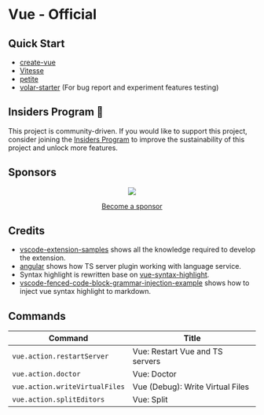 # Vue - Official

## Quick Start

- [create-vue](https://github.com/vuejs/create-vue)
- [Vitesse](https://github.com/antfu/vitesse)
- [petite](https://github.com/JessicaSachs/petite)
- [volar-starter](https://github.com/johnsoncodehk/volar-starter) (For bug report and experiment features testing)

## Insiders Program 🚀

This project is community-driven. If you would like to support this project, consider joining the [Insiders Program](https://github.com/vuejs/language-tools/wiki/Get-Insiders-Edition) to improve the sustainability of this project and unlock more features.

<!-- 

## Usage

<details>
<summary>Setup for Vue 2</summary>

1. Add `@vue/runtime-dom`

This extension requires Vue 3 types from the `@vue/runtime-dom`.

Vue 3 and Vue 2.7 has built-in JSX types. For Vue version \<= 2.6.14 you need to add JSX types by install `@vue/runtime-dom`:

```jsonc
// package.json
{
  "devDependencies": {
    "@vue/runtime-dom": "latest"
  }
}
```

2. Remove `Vue.extend`

Template type-checking is not supported with `Vue.extend`. You can use [composition-api](https://github.com/vuejs/composition-api), [vue-class-component](https://github.com/vuejs/vue-class-component), or `export default { ... }` instead of `export default Vue.extend`.

Here is a compatibility table for different ways of writing the script blocks:

|                                          | Component options type-checking in `<script>` | Interpolation type-checking in `<template>` | Cross-component props type-checking |
|:-----------------------------------------|:----------------------------------------------|:--------------------------------------------|:------------------------------------|
| `export default { ... }` with JS         | Not supported                                 | Not supported                               | Not supported                       |
| `export default { ... }` with TS         | Not supported                                 | Supported but deprecated                    | Supported but deprecated            |
| `export default Vue.extend({ ... })` with JS | Not supported                             | Not supported                               | Not supported                       |
| `export default Vue.extend({ ... })` with TS | Limited (supports `data` types but not `props` types) | Limited                         | Not supported                       |
| `export default defineComponent({ ... })` | Supported                                    | Supported                                   | Supported                           |
| Class component                          | Supported                                     | Supported with additional code ([#21](https://github.com/vuejs/language-tools/issues/21)) |  Supported with [additional code](https://github.com/vuejs/language-tools/pull/750#issuecomment-1023947885)     |

Note that you can use `defineComponent` even for components that are using the `Options API`.

3. Support for Vue 2 template

Volar preferentially supports Vue 3. Vue 3 and Vue 2 templates have some differences. You need to set the `target` option to support the Vue 2 templates.

```jsonc
// tsconfig.json
{
  "compilerOptions": {
    // ...
  },
  "vueCompilerOptions": {
    "target": 2.7,
    // "target": 2, // For Vue version <= 2.6.14
  }
}
```

4. remove `.d.ts` files if they exist.

For projects generated by the [Vue CLI](https://cli.vuejs.org/), `.d.ts` files are included. Remove these files.

```
rm src/shims-tsx.d.ts src/shims-vue.d.ts
```

</details>

<details>
<summary>Define Global Components</summary>

PR: https://github.com/vuejs/vue-next/pull/3399

Local components, Built-in components, native HTML elements Type-Checking is available with no configuration.

For Global components, you need to define `GlobalComponents` interface, for example:

```typescript
// components.d.ts
declare module 'vue' {  // Vue >= 2.7
// declare module '@vue/runtime-dom' {  // Vue <= 2.6.14
  export interface GlobalComponents {
    RouterLink: typeof import('vue-router')['RouterLink']
    RouterView: typeof import('vue-router')['RouterView']
  }
}

export {}
```

</details>

## Notes

### Vetur

You need to disable Vetur to avoid conflicts.

Recommended use css / less / scss as `<style>` language, because these base on [vscode-css-languageservice](https://github.com/microsoft/vscode-css-languageservice) to provide reliable language support.

If use postcss / stylus / sass, you need to install additional extension for syntax highlighting. I tried these and it works, you can also choose others.

- postcss: [language-postcss](https://marketplace.visualstudio.com/items?itemName=cpylua.language-postcss).
- stylus: [language-stylus](https://marketplace.visualstudio.com/items?itemName=sysoev.language-stylus)
- sass: [Sass](https://marketplace.visualstudio.com/items?itemName=Syler.sass-indented)

Volar does not include ESLint and Prettier, but the official [ESLint](https://marketplace.visualstudio.com/items?itemName=dbaeumer.vscode-eslint) and [Prettier](https://marketplace.visualstudio.com/items?itemName=esbenp.prettier-vscode) extensions support Vue, so you could install these yourself if needed.

If using Vetur's [Customizable Scaffold Snippets](https://vuejs.github.io/vetur/guide/snippet.html#customizable-scaffold-snippets), recommend use [Snippet Generator](https://marketplace.visualstudio.com/items?itemName=wenfangdu.snippet-generator) convert to VSCode Snippets. There are also snippets on the VSCode Marketplace, such as Sarah Drasner's [Vue VSCode Snippets](https://marketplace.visualstudio.com/items?itemName=sdras.vue-vscode-snippets), if you prefer ready-made snippets without customization.

If VSCode gives an error for `class` and `slot` like this:

<kbd><img width="483" src="https://user-images.githubusercontent.com/3253920/145134536-7bb090e9-9dcd-4a61-8096-3c47d6c1a699.png" /></kbd>

This is because one of the packages installed in your project uses `@types/react` which breaks some parts of Volar.

Please see the following solutions:
- https://github.com/vuejs/language-tools/discussions/592
- https://github.com/vuejs/language-tools/discussions/592#discussioncomment-1763880

### Recursive components

Volar can't typecheck recursive components out of the box due to TS limitation.
But there's a workaround, you can explicitly specify component's props like so:

`Bar.vue`

```vue
<template>
  <Bar :a="'wrong'" />
</template>

<script setup lang="ts">
import { defineAsyncComponent, type DefineComponent } from 'vue'

interface Props {
  a: number
}

const Bar = defineAsyncComponent<DefineComponent<Props>>(
  () => import('./Bar.vue') as any
)
defineProps<Props>()
</script>
```

### Custom File Extensions

Syntax highlighting and intellisense can be applied to additional file extensions beyond just `vue`. This will need to be configured in three different places for full support.

In VS Code settings for the Volar extension add any additional extensions you need to `Additional Extensions`. Such as `ext`.

In your tsconfig.json file you will need to make sure your custom extension is included by TypeScript. If you have an include value for `./src/*.vue` then you would want to add an include for `./src/*.ext` as well.

```json
"include": [
  "./src/*.ts",
  "./src/*.vue",
  "./src/*.ext",
]
```

Finally you need to make VS Code recognize your new extension and automatically associate it with the Vue language format. To do this you need to configure your File Associations setting to map `*.ext` to the language value `vue`. This can be done under Text Editor &gt; Files, or with the key `files.associations`.

 -->

## Sponsors

<!-- <table>
  <tbody>
    <tr>
      <td align="center" valign="middle" colspan="2">
        <b>Special Sponsor</b>
      </td>
    </tr>
    <tr>
      <td align="center" valign="middle" colspan="2">
        <a href="https://stackblitz.com/">
          <img src="https://raw.githubusercontent.com/johnsoncodehk/sponsors/master/logos/StackBlitz.svg" height="80" />
        </a>
        <p>Stay in the flow with instant dev experiences.<br>No more hours stashing/pulling/installing locally</p>
        <p><b> — just click, and start coding.</b></p>
      </td>
    </tr>
    <tr>
      <td align="center" valign="middle" colspan="2">
        <b>Platinum Sponsors</b>
      </td>
    </tr>
    <tr>
      <td align="center" valign="middle" width="50%">
        <a href="https://vuejs.org/">
          <img src="https://raw.githubusercontent.com/johnsoncodehk/sponsors/master/logos/Vue.svg" height="80" />
        </a>
        <p>An approachable, performant and versatile framework for building web user interfaces.</p>
      </td>
      <td align="center" valign="middle" width="50%">
        <a href="https://astro.build/">
          <img src="https://raw.githubusercontent.com/johnsoncodehk/sponsors/master/logos/Astro.svg" height="80" />
        </a>
        <p>Astro powers the world's fastest websites, client-side web apps, dynamic API endpoints, and everything in-between.</p>
      </td>
    </tr>
    <tr>
      <td align="center" valign="middle">
        <a href="https://www.jetbrains.com/">
          <img src="https://raw.githubusercontent.com/johnsoncodehk/sponsors/master/logos/JetBrains.svg" height="80" />
        </a>
        <p>Essential tools for software developers and teams.</p>
      </td>
      <td align="center" valign="middle">
      </td>
    </tr>
    <tr>
      <td align="center" valign="middle" colspan="2">
        <b>Silver Sponsors</b>
      </td>
    </tr>
    <tr>
      <td align="center" valign="middle">
        <a href="https://www.prefect.io/"><img src="https://raw.githubusercontent.com/johnsoncodehk/sponsors/master/logos/Prefect.svg" height="50" /></a>
      </td>
      <td align="center" valign="middle">
        <a href="https://www.techjobasia.com/"><img src="https://raw.githubusercontent.com/johnsoncodehk/sponsors/master/logos/TechJobAsia.svg" height="50" /></a>
      </td>
    </tr>
  </tbody>
</table> -->

<p align="center">
	<a href="https://cdn.jsdelivr.net/gh/johnsoncodehk/sponsors/sponsors.svg">
		<img src="https://cdn.jsdelivr.net/gh/johnsoncodehk/sponsors/sponsors.png"/>
	</a>
</p>

<p align="center">
	<a href="https://github.com/sponsors/johnsoncodehk">Become a sponsor</a>
</p>

## Credits

- [vscode-extension-samples](https://github.com/microsoft/vscode-extension-samples) shows all the knowledge required to develop the extension.
- [angular](https://github.com/angular/angular) shows how TS server plugin working with language service.
- Syntax highlight is rewritten base on [vue-syntax-highlight](https://github.com/vuejs/vue-syntax-highlight).
- [vscode-fenced-code-block-grammar-injection-example](https://github.com/mjbvz/vscode-fenced-code-block-grammar-injection-example) shows how to inject vue syntax highlight to markdown.

## Commands

<!-- commands -->

| Command                        | Title                                             |
| ------------------------------ | ------------------------------------------------- |
| `vue.action.restartServer`     | Vue: Restart Vue and TS servers                   |
| `vue.action.doctor`            | Vue: Doctor                                       |
| `vue.action.writeVirtualFiles` | Vue (Debug): Write Virtual Files                  |
| `vue.action.splitEditors`      | Vue: Split <script>, <template>, <style> Editors  |
| `vue.findAllFileReferences`    | Vue: Find File References via Vue Language Server |

<!-- commands -->

## Configs

<!-- configs -->

| Key                                   | Description                                                                                                                                                        | Type             | Default                             |
| ------------------------------------- | ------------------------------------------------------------------------------------------------------------------------------------------------------------------ | ---------------- | ----------------------------------- |
| `vue.trace.server`                    | Traces the communication between VS Code and the language server.                                                                                                  | `string`         | `"off"`                             |
| `vue.server.hybridMode`               | Vue language server only handles CSS and HTML language support, and tsserver takes over TS language support via TS plugin.                                         | `boolean,string` | `"auto"`                            |
| `vue.server.includeLanguages`         |                                                                                                                                                                    | `array`          | `["vue"]`                           |
| `vue.server.maxOldSpaceSize`          | Set --max-old-space-size option on server process. If you have problem on frequently "Request textDocument/** failed." error, try setting higher memory(MB) on it. | `number,null`    | `null`                              |
| `vue.doctor.status`                   | Show known problems in status bar.                                                                                                                                 | `boolean`        | `true`                              |
| `vue.splitEditors.icon`               | Show split editor icon in title area of editor.                                                                                                                    | `boolean`        | `false`                             |
| `vue.splitEditors.layout.left`        |                                                                                                                                                                    | `array`          | `["script","scriptSetup","styles"]` |
| `vue.splitEditors.layout.right`       |                                                                                                                                                                    | `array`          | `["template","customBlocks"]`       |
| `vue.updateImportsOnFileMove.enabled` | Enabled update imports on file move.                                                                                                                               | `boolean`        | `true`                              |
| `vue.codeActions.enabled`             | Enabled code actions.                                                                                                                                              | `boolean`        | `true`                              |
| `vue.codeActions.askNewComponentName` | Ask for new component name when extract component.                                                                                                                 | `boolean`        | `true`                              |
| `vue.codeLens.enabled`                | Enabled code lens.                                                                                                                                                 | `boolean`        | `true`                              |
| `vue.complete.casing.tags`            | Preferred tag name case.                                                                                                                                           | `string`         | `"autoPascal"`                      |
| `vue.complete.casing.props`           | Preferred attr name case.                                                                                                                                          | `string`         | `"autoKebab"`                       |
| `vue.autoInsert.dotValue`             | Auto-complete Ref value with `.value`.                                                                                                                             | `boolean`        | `false`                             |
| `vue.autoInsert.bracketSpacing`       | Auto add space between double curly brackets: {{|}} -> {{ | }}                                                                                                     | `boolean`        | `true`                              |
| `vue.inlayHints.destructuredProps`    | Show inlay hints for destructured props.                                                                                                                           | `boolean`        | `false`                             |
| `vue.inlayHints.missingProps`         | Show inlay hints for missing required props.                                                                                                                       | `boolean`        | `false`                             |
| `vue.inlayHints.inlineHandlerLeading` | Show inlay hints for event argument in inline handlers.                                                                                                            | `boolean`        | `false`                             |
| `vue.inlayHints.optionsWrapper`       | Show inlay hints for component options wrapper for type support.                                                                                                   | `boolean`        | `false`                             |
| `vue.inlayHints.vBindShorthand`       | Show inlay hints for v-bind shorthand.                                                                                                                             | `boolean`        | `false`                             |
| `vue.format.template.initialIndent`   |                                                                                                                                                                    | `boolean`        | `true`                              |
| `vue.format.style.initialIndent`      |                                                                                                                                                                    | `boolean`        | `false`                             |
| `vue.format.script.initialIndent`     |                                                                                                                                                                    | `boolean`        | `false`                             |
| `vue.format.wrapAttributes`           |                                                                                                                                                                    | `string`         | `"auto"`                            |

<!-- configs -->

